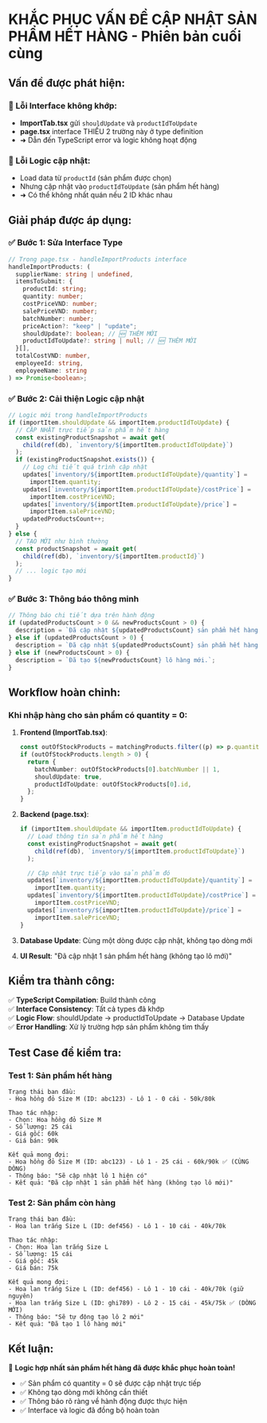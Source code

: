 # KHẮC PHỤC VẤN ĐỀ CẬP NHẬT SẢN PHẨM HẾT HÀNG - Phiên bản cuối cùng

## Vấn đề được phát hiện:

### 🚨 Lỗi Interface không khớp:

- **ImportTab.tsx** gửi `shouldUpdate` và `productIdToUpdate`
- **page.tsx** interface THIẾU 2 trường này ở type definition
- ➜ Dẫn đến TypeScript error và logic không hoạt động

### 🚨 Lỗi Logic cập nhật:

- Load data từ `productId` (sản phẩm được chọn)
- Nhưng cập nhật vào `productIdToUpdate` (sản phẩm hết hàng)
- ➜ Có thể không nhất quán nếu 2 ID khác nhau

## Giải pháp được áp dụng:

### ✅ **Bước 1: Sửa Interface Type**

```typescript
// Trong page.tsx - handleImportProducts interface
handleImportProducts: (
  supplierName: string | undefined,
  itemsToSubmit: {
    productId: string;
    quantity: number;
    costPriceVND: number;
    salePriceVND: number;
    batchNumber: number;
    priceAction?: "keep" | "update";
    shouldUpdate?: boolean; // 🆕 THÊM MỚI
    productIdToUpdate?: string | null; // 🆕 THÊM MỚI
  }[],
  totalCostVND: number,
  employeeId: string,
  employeeName: string
) => Promise<boolean>;
```

### ✅ **Bước 2: Cải thiện Logic cập nhật**

```typescript
// Logic mới trong handleImportProducts
if (importItem.shouldUpdate && importItem.productIdToUpdate) {
  // CẬP NHẬT trực tiếp sản phẩm hết hàng
  const existingProductSnapshot = await get(
    child(ref(db), `inventory/${importItem.productIdToUpdate}`)
  );
  if (existingProductSnapshot.exists()) {
    // Log chi tiết quá trình cập nhật
    updates[`inventory/${importItem.productIdToUpdate}/quantity`] =
      importItem.quantity;
    updates[`inventory/${importItem.productIdToUpdate}/costPrice`] =
      importItem.costPriceVND;
    updates[`inventory/${importItem.productIdToUpdate}/price`] =
      importItem.salePriceVND;
    updatedProductsCount++;
  }
} else {
  // TẠO MỚI như bình thường
  const productSnapshot = await get(
    child(ref(db), `inventory/${importItem.productId}`)
  );
  // ... logic tạo mới
}
```

### ✅ **Bước 3: Thông báo thông minh**

```typescript
// Thông báo chi tiết dựa trên hành động
if (updatedProductsCount > 0 && newProductsCount > 0) {
  description = `Đã cập nhật ${updatedProductsCount} sản phẩm hết hàng và tạo ${newProductsCount} lô hàng mới.`;
} else if (updatedProductsCount > 0) {
  description = `Đã cập nhật ${updatedProductsCount} sản phẩm hết hàng (không tạo lô mới).`;
} else if (newProductsCount > 0) {
  description = `Đã tạo ${newProductsCount} lô hàng mới.`;
}
```

## Workflow hoàn chỉnh:

### **Khi nhập hàng cho sản phẩm có quantity = 0:**

1. **Frontend (ImportTab.tsx)**:

   ```typescript
   const outOfStockProducts = matchingProducts.filter((p) => p.quantity === 0);
   if (outOfStockProducts.length > 0) {
     return {
       batchNumber: outOfStockProducts[0].batchNumber || 1,
       shouldUpdate: true,
       productIdToUpdate: outOfStockProducts[0].id,
     };
   }
   ```

2. **Backend (page.tsx)**:

   ```typescript
   if (importItem.shouldUpdate && importItem.productIdToUpdate) {
     // Load thông tin sản phẩm hết hàng
     const existingProductSnapshot = await get(
       child(ref(db), `inventory/${importItem.productIdToUpdate}`)
     );

     // Cập nhật trực tiếp vào sản phẩm đó
     updates[`inventory/${importItem.productIdToUpdate}/quantity`] =
       importItem.quantity;
     updates[`inventory/${importItem.productIdToUpdate}/costPrice`] =
       importItem.costPriceVND;
     updates[`inventory/${importItem.productIdToUpdate}/price`] =
       importItem.salePriceVND;
   }
   ```

3. **Database Update**: Cùng một dòng được cập nhật, không tạo dòng mới

4. **UI Result**: "Đã cập nhật 1 sản phẩm hết hàng (không tạo lô mới)"

## Kiểm tra thành công:

✅ **TypeScript Compilation**: Build thành công  
✅ **Interface Consistency**: Tất cả types đã khớp  
✅ **Logic Flow**: shouldUpdate → productIdToUpdate → Database Update  
✅ **Error Handling**: Xử lý trường hợp sản phẩm không tìm thấy

## Test Case để kiểm tra:

### **Test 1: Sản phẩm hết hàng**

```
Trạng thái ban đầu:
- Hoa hồng đỏ Size M (ID: abc123) - Lô 1 - 0 cái - 50k/80k

Thao tác nhập:
- Chọn: Hoa hồng đỏ Size M
- Số lượng: 25 cái
- Giá gốc: 60k
- Giá bán: 90k

Kết quả mong đợi:
- Hoa hồng đỏ Size M (ID: abc123) - Lô 1 - 25 cái - 60k/90k ✅ (CÙNG DÒNG)
- Thông báo: "Sẽ cập nhật lô 1 hiện có"
- Kết quả: "Đã cập nhật 1 sản phẩm hết hàng (không tạo lô mới)"
```

### **Test 2: Sản phẩm còn hàng**

```
Trạng thái ban đầu:
- Hoa lan trắng Size L (ID: def456) - Lô 1 - 10 cái - 40k/70k

Thao tác nhập:
- Chọn: Hoa lan trắng Size L
- Số lượng: 15 cái
- Giá gốc: 45k
- Giá bán: 75k

Kết quả mong đợi:
- Hoa lan trắng Size L (ID: def456) - Lô 1 - 10 cái - 40k/70k (giữ nguyên)
- Hoa lan trắng Size L (ID: ghi789) - Lô 2 - 15 cái - 45k/75k ✅ (DÒNG MỚI)
- Thông báo: "Sẽ tự động tạo lô 2 mới"
- Kết quả: "Đã tạo 1 lô hàng mới"
```

## Kết luận:

🎉 **Logic hợp nhất sản phẩm hết hàng đã được khắc phục hoàn toàn!**

- ✅ Sản phẩm có quantity = 0 sẽ được cập nhật trực tiếp
- ✅ Không tạo dòng mới không cần thiết
- ✅ Thông báo rõ ràng về hành động được thực hiện
- ✅ Interface và logic đã đồng bộ hoàn toàn
